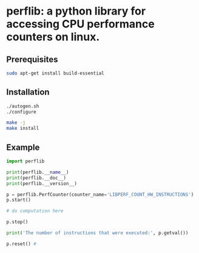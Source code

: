 # perflib: a python library for accessing CPU performance counters on linux.

## Prerequisites

```bash
sudo apt-get install build-essential
```

## Installation

```bash
./autogen.sh
./configure

make -j
make install
```


## Example

```python
import perflib

print(perflib.__name__)
print(perflib.__doc__)
print(perflib.__version__)

p = perflib.PerfCounter(counter_name='LIBPERF_COUNT_HW_INSTRUCTIONS')
p.start()

# do computation here

p.stop()

print('The number of instructions that were executed:', p.getval())

p.reset() # 
```

